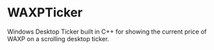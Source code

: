 # WAXPTicker
Windows Desktop Ticker built in C++ for showing the current price of WAXP on a scrolling desktop ticker.
